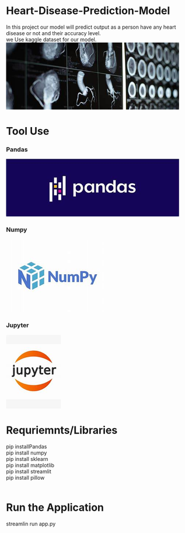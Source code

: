 # Heart-Disease-Prediction-Model
In this project our model will predict output as a person have any heart disease or not and their accuracy level. <br>
we Use kaggle dataset for our model.
<img src="img.jpg"><br>

# Tool Use
<h3> Pandas</h3>
<img src="images/pandas.jpeg"><br>
<h3> Numpy</h3>
<img src="images/numpy.jpeg"><br>
<h3> Jupyter </h3>
<img src="images/jupyter.jpeg"><br>

# Requriemnts/Libraries
<tr>
    <td>pip installPandas</td><br>
    <td>pip install numpy</td><br>
    <td>pip install sklearn</td><br>
    <td>pip install matplotlib</td><br>
    <td>pip install streamlit</td><br>
     <td>pip install pillow</td><br>
  </tr><br>
  
  # Run the Application
  <tr> streamlin run app.py </tr>
  



